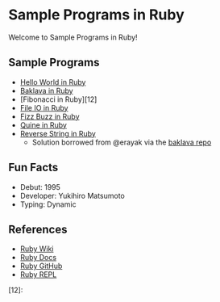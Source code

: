 # Sample Programs in Ruby

Welcome to Sample Programs in Ruby!

## Sample Programs

- [Hello World in Ruby][2]
- [Baklava in Ruby][10]
- [Fibonacci in Ruby][12]
- [File IO in Ruby][5]
- [Fizz Buzz in Ruby][3]
- [Quine in Ruby][4]
- [Reverse String in Ruby][11]
  - Solution borrowed from @erayak via the [baklava repo][1]

## Fun Facts

- Debut: 1995
- Developer: Yukihiro Matsumoto
- Typing: Dynamic

## References

- [Ruby Wiki][6]
- [Ruby Docs][7]
- [Ruby GitHub][8]
- [Ruby REPL][9]

[1]: https://github.com/toturkmen/baklava
[2]: https://therenegadecoder.com/code/hello-world-in-ruby/
[3]: https://github.com/TheRenegadeCoder/sample-programs/issues/336
[4]: https://github.com/TheRenegadeCoder/sample-programs/issues/338
[5]: https://github.com/TheRenegadeCoder/sample-programs/issues/415
[6]: https://en.wikipedia.org/wiki/Ruby_(programming_language)
[7]: https://www.ruby-lang.org/en/
[8]: https://github.com/ruby/ruby
[9]: https://repl.it/languages/ruby
[10]: https://github.com/TheRenegadeCoder/sample-programs/issues/433
[11]: https://github.com/TheRenegadeCoder/sample-programs/issues/455
[12]: 